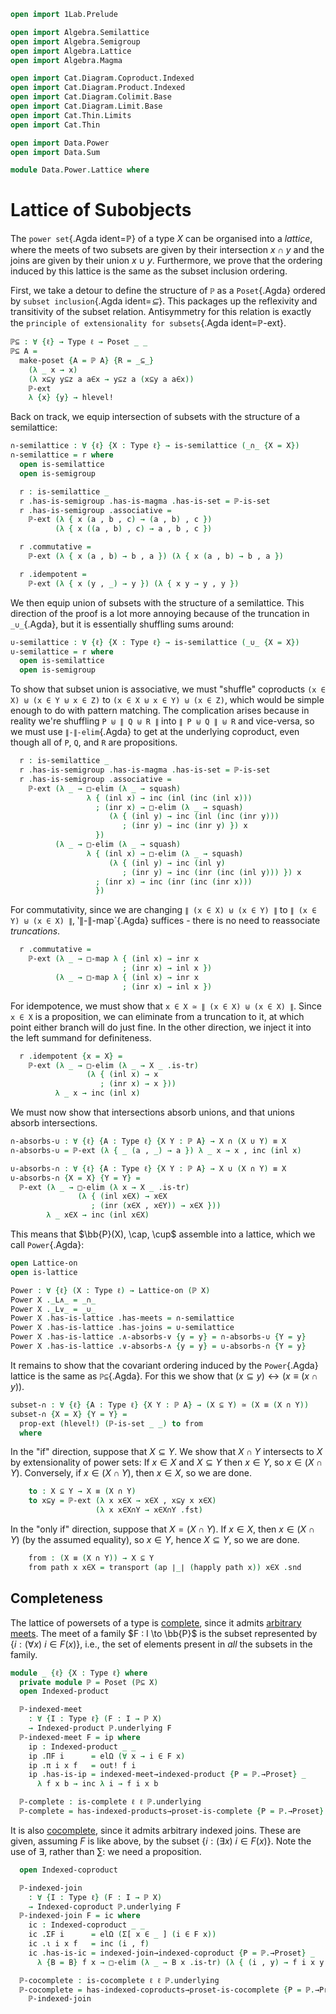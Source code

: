 ```agda
open import 1Lab.Prelude

open import Algebra.Semilattice
open import Algebra.Semigroup
open import Algebra.Lattice
open import Algebra.Magma

open import Cat.Diagram.Coproduct.Indexed
open import Cat.Diagram.Product.Indexed
open import Cat.Diagram.Colimit.Base
open import Cat.Diagram.Limit.Base
open import Cat.Thin.Limits
open import Cat.Thin

open import Data.Power
open import Data.Sum

module Data.Power.Lattice where
```

# Lattice of Subobjects

The `power set`{.Agda ident=ℙ} of a type $X$ can be organised into a
_lattice_, where the meets of two subsets are given by their
intersection $x \cap y$ and the joins are given by their union $x \cup
y$. Furthermore, we prove that the ordering induced by this lattice is
the same as the subset inclusion ordering.

First, we take a detour to define the structure of `ℙ` as a
`Poset`{.Agda} ordered by `subset inclusion`{.Agda ident=_⊆_}. This
packages up the reflexivity and transitivity of the subset relation.
Antisymmetry for this relation is exactly the `principle of
extensionality for subsets`{.Agda ident=ℙ-ext}.

```agda
ℙ⊆ : ∀ {ℓ} → Type ℓ → Poset _ _
ℙ⊆ A =
  make-poset {A = ℙ A} {R = _⊆_}
    (λ _ x → x)
    (λ x⊆y y⊆z a a∈x → y⊆z a (x⊆y a a∈x))
    ℙ-ext
    λ {x} {y} → hlevel!
```

Back on track, we equip intersection of subsets with the structure of a
semilattice:

```agda
∩-semilattice : ∀ {ℓ} {X : Type ℓ} → is-semilattice (_∩_ {X = X})
∩-semilattice = r where
  open is-semilattice
  open is-semigroup

  r : is-semilattice _
  r .has-is-semigroup .has-is-magma .has-is-set = ℙ-is-set
  r .has-is-semigroup .associative =
    ℙ-ext (λ { x (a , b , c) → (a , b) , c })
          (λ { x ((a , b) , c) → a , b , c })

  r .commutative =
    ℙ-ext (λ { x (a , b) → b , a }) (λ { x (a , b) → b , a })

  r .idempotent =
    ℙ-ext (λ { x (y , _) → y }) (λ { x y → y , y })
```

We then equip union of subsets with the structure of a semilattice. This
direction of the proof is a lot more annoying because of the truncation
in `_∪_`{.Agda}, but it is essentially shuffling sums around:

```agda
∪-semilattice : ∀ {ℓ} {X : Type ℓ} → is-semilattice (_∪_ {X = X})
∪-semilattice = r where
  open is-semilattice
  open is-semigroup
```

To show that subset union is associative, we must "shuffle" coproducts
`(x ∈ X) ⊎ (x ∈ Y ⊎ x ∈ Z)` to `(x ∈ X ⊎ x ∈ Y) ⊎ (x ∈ Z)`, which would
be simple enough to do with pattern matching. The complication arises
because in reality we're shuffling `P ⊎ ∥ Q ⊎ R ∥` into `∥ P ⊎ Q ∥ ⊎ R`
and vice-versa, so we must use `∥-∥-elim`{.Agda} to get at the
underlying coproduct, even though all of `P`, `Q`, and `R` are
propositions.

```agda
  r : is-semilattice _
  r .has-is-semigroup .has-is-magma .has-is-set = ℙ-is-set
  r .has-is-semigroup .associative =
    ℙ-ext (λ _ → □-elim (λ _ → squash)
                 λ { (inl x) → inc (inl (inc (inl x)))
                   ; (inr x) → □-elim (λ _ → squash)
                      (λ { (inl y) → inc (inl (inc (inr y)))
                         ; (inr y) → inc (inr y) }) x
                   })
          (λ _ → □-elim (λ _ → squash)
                 λ { (inl x) → □-elim (λ _ → squash)
                      (λ { (inl y) → inc (inl y)
                         ; (inr y) → inc (inr (inc (inl y))) }) x
                   ; (inr x) → inc (inr (inc (inr x)))
                   })
```

For commutativity, since we are changing `∥ (x ∈ X) ⊎ (x ∈ Y) ∥` to `∥
(x ∈ Y) ⊎ (x ∈ X) ∥`, ‵∥-∥-map`{.Agda} suffices - there is no need to
reassociate _truncations_.

```agda
  r .commutative =
    ℙ-ext (λ _ → □-map λ { (inl x) → inr x
                         ; (inr x) → inl x })
          (λ _ → □-map λ { (inl x) → inr x
                         ; (inr x) → inl x })
```

For idempotence, we must show that `x ∈ X ≃ ∥ (x ∈ X) ⊎ (x ∈ X) ∥`.
Since `x ∈ X` is a proposition, we can eliminate from a truncation to
it, at which point either branch will do just fine. In the other
direction, we inject it into the left summand for definiteness.

```agda
  r .idempotent {x = X} =
    ℙ-ext (λ _ → □-elim (λ _ → X _ .is-tr)
                 (λ { (inl x) → x
                    ; (inr x) → x }))
          λ _ x → inc (inl x)
```

We must now show that intersections absorb unions, and that unions
absorb intersections.

```agda
∩-absorbs-∪ : ∀ {ℓ} {A : Type ℓ} {X Y : ℙ A} → X ∩ (X ∪ Y) ≡ X
∩-absorbs-∪ = ℙ-ext (λ { _ (a , _) → a }) λ _ x → x , inc (inl x)

∪-absorbs-∩ : ∀ {ℓ} {A : Type ℓ} {X Y : ℙ A} → X ∪ (X ∩ Y) ≡ X
∪-absorbs-∩ {X = X} {Y = Y} =
  ℙ-ext (λ _ → □-elim (λ x → X _ .is-tr)
               (λ { (inl x∈X) → x∈X
                  ; (inr (x∈X , x∈Y)) → x∈X }))
        λ _ x∈X → inc (inl x∈X)
```

This means that $\bb{P}(X), \cap, \cup$ assemble into a lattice,
which we call `Power`{.Agda}:

```agda
open Lattice-on
open is-lattice

Power : ∀ {ℓ} (X : Type ℓ) → Lattice-on (ℙ X)
Power X ._L∧_ = _∩_
Power X ._L∨_ = _∪_
Power X .has-is-lattice .has-meets = ∩-semilattice
Power X .has-is-lattice .has-joins = ∪-semilattice
Power X .has-is-lattice .∧-absorbs-∨ {y = y} = ∩-absorbs-∪ {Y = y}
Power X .has-is-lattice .∨-absorbs-∧ {y = y} = ∪-absorbs-∩ {Y = y}
```

It remains to show that the covariant ordering induced by the
`Power`{.Agda} lattice is the same as `ℙ⊆`{.Agda}. For this we show that
$(x ⊆ y) \leftrightarrow (x ≡ (x ∩ y))$.

```agda
subset-∩ : ∀ {ℓ} {A : Type ℓ} {X Y : ℙ A} → (X ⊆ Y) ≃ (X ≡ (X ∩ Y))
subset-∩ {X = X} {Y = Y} =
  prop-ext (hlevel!) (ℙ-is-set _ _) to from
  where
```

In the "if" direction, suppose that $X \subseteq Y$. We show that $X ∩
Y$ intersects to $X$ by extensionality of power sets: If $x \in X$ and
$X \subseteq Y$ then $x \in Y$, so $x \in (X \cap Y)$. Conversely, if $x
\in (X \cap Y)$, then $x \in X$, so we are done.

```agda
    to : X ⊆ Y → X ≡ (X ∩ Y)
    to x⊆y = ℙ-ext (λ x x∈X → x∈X , x⊆y x x∈X)
                   (λ x x∈X∩Y → x∈X∩Y .fst)
```

In the "only if" direction, suppose that $X = (X \cap Y)$. If $x \in X$,
then $x \in (X \cap Y)$ (by the assumed equality), so $x \in Y$, hence
$X \subseteq Y$, so we are done.

```agda
    from : (X ≡ (X ∩ Y)) → X ⊆ Y
    from path x x∈X = transport (ap ∣_∣ (happly path x)) x∈X .snd
```

## Completeness

The lattice of powersets of a type is [complete], since it admits
[arbitrary meets]. The meet of a family $F : I \to \bb{P}$ is the
subset represented by $\{ i : (\forall x)\ i \in F(x) \}$, i.e., the set
of elements present in _all_ the subsets in the family.

[complete]: Cat.Diagram.Limit.Base.html#completeness
[arbitrary meets]: Cat.Thin.Limits.html

```agda
module _ {ℓ} {X : Type ℓ} where
  private module ℙ = Poset (ℙ⊆ X)
  open Indexed-product

  ℙ-indexed-meet
    : ∀ {I : Type ℓ} (F : I → ℙ X)
    → Indexed-product ℙ.underlying F
  ℙ-indexed-meet F = ip where
    ip : Indexed-product _ _
    ip .ΠF i      = elΩ (∀ x → i ∈ F x)
    ip .π i x f   = out! f i
    ip .has-is-ip = indexed-meet→indexed-product {P = ℙ.→Proset} _
      λ f x b → inc λ i → f i x b

  ℙ-complete : is-complete ℓ ℓ ℙ.underlying
  ℙ-complete = has-indexed-products→proset-is-complete {P = ℙ.→Proset} ℙ-indexed-meet
```

It is also [cocomplete], since it admits arbitrary indexed joins.  These
are given, assuming $F$ is like above, by the subset $\{ i : (\exists
x)\ i \in F(x) \}$. Note the use of $\exists$, rather than $\sum$: we
need a proposition.

[cocomplete]: Cat.Diagram.Colimit.Base.html#cocompleteness

```agda
  open Indexed-coproduct

  ℙ-indexed-join
    : ∀ {I : Type ℓ} (F : I → ℙ X)
    → Indexed-coproduct ℙ.underlying F
  ℙ-indexed-join F = ic where
    ic : Indexed-coproduct _ _
    ic .ΣF i      = elΩ (Σ[ x ∈ _ ] (i ∈ F x))
    ic .ι i x f   = inc (i , f)
    ic .has-is-ic = indexed-join→indexed-coproduct {P = ℙ.→Proset} _
      λ {B = B} f x → □-elim (λ _ → B x .is-tr) (λ { (i , y) → f i x y })

  ℙ-cocomplete : is-cocomplete ℓ ℓ ℙ.underlying
  ℙ-cocomplete = has-indexed-coproducts→proset-is-cocomplete {P = ℙ.→Proset}
    ℙ-indexed-join
```
